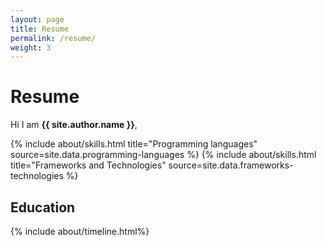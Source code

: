 ```yaml
---
layout: page
title: Resume
permalink: /resume/
weight: 3
---
```


# **Resume**

Hi I am **{{ site.author.name }}**,<br>

<div class="row">
{% include about/skills.html title="Programming languages" source=site.data.programming-languages %}
{% include about/skills.html title="Frameworks and Technologies" source=site.data.frameworks-technologies %}
</div>

## Education
<div class="row">
{% include about/timeline.html%}
</div>